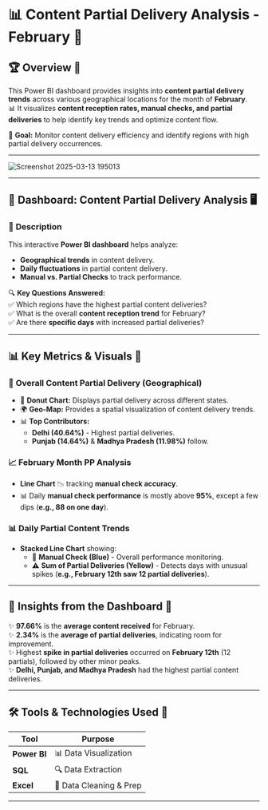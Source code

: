 # 📊 Content Partial Delivery Analysis - February 🚀  


## 🏆 Overview 🌟  
This Power BI dashboard provides insights into **content partial delivery trends** across various geographical locations for the month of **February**.  
📊 It visualizes **content reception rates, manual checks, and partial deliveries** to help identify key trends and optimize content flow.  

🎯 **Goal:** Monitor content delivery efficiency and identify regions with high partial delivery occurrences.  

---
![Screenshot 2025-03-13 195013](https://github.com/user-attachments/assets/297a33e3-bb87-40ef-8807-f2ac1f0b9b6f)

---

## 📌 Dashboard: Content Partial Delivery Analysis 🖥️  

### 🎨 **Description**  
This interactive **Power BI dashboard** helps analyze:  
- **Geographical trends** in content delivery.  
- **Daily fluctuations** in partial content delivery.  
- **Manual vs. Partial Checks** to track performance.  

🔍 **Key Questions Answered:**  
✅ Which regions have the highest partial content deliveries?  
✅ What is the overall **content reception trend** for February?  
✅ Are there **specific days** with increased partial deliveries?  

---

## 📊 Key Metrics & Visuals 📢  

### 🥧 **Overall Content Partial Delivery (Geographical)**  
- 📌 **Donut Chart:** Displays partial delivery across different states.  
- 🌍 **Geo-Map:** Provides a spatial visualization of content delivery trends.  
- 📊 **Top Contributors:**  
  - **Delhi (40.64%)** - Highest partial deliveries.  
  - **Punjab (14.64%)** & **Madhya Pradesh (11.98%)** follow.  

### 📈 **February Month PP Analysis**  
- **Line Chart** 📉 tracking **manual check accuracy**.  
- 📊 Daily **manual check performance** is mostly above **95%**, except a few dips (**e.g., 88 on one day**).  

### 📊 **Daily Partial Content Trends**  
- **Stacked Line Chart** showing:  
  - 📌 **Manual Check (Blue)** - Overall performance monitoring.  
  - ⚠️ **Sum of Partial Deliveries (Yellow)** - Detects days with unusual spikes (**e.g., February 12th saw 12 partial deliveries**).  

---

## 📌 **Insights from the Dashboard** 🚀  
✨ **97.66%** is the **average content received** for February.  
✨ **2.34%** is the **average of partial deliveries**, indicating room for improvement.  
✨ Highest **spike in partial deliveries** occurred on **February 12th** (12 partials), followed by other minor peaks.  
✨ **Delhi, Punjab, and Madhya Pradesh** had the highest partial content deliveries.  

---

## 🛠️ **Tools & Technologies Used** 🔧  

| Tool        | Purpose                 |
|-------------|-------------------------|
| **Power BI**  | 📊 Data Visualization  |
| **SQL**       | 🔍 Data Extraction     |
| **Excel**     | 📂 Data Cleaning & Prep |

---
